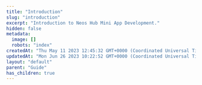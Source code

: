 ```yaml
---
title: "Introduction"
slug: "introduction"
excerpt: "Introduction to Neos Hub Mini App Development."
hidden: false
metadata: 
  image: []
  robots: "index"
createdAt: "Thu May 11 2023 12:45:32 GMT+0000 (Coordinated Universal Time)"
updatedAt: "Mon Jun 26 2023 10:22:52 GMT+0000 (Coordinated Universal Time)"
layout: "default"
parent: "Guide"
has_children: true
---
```

